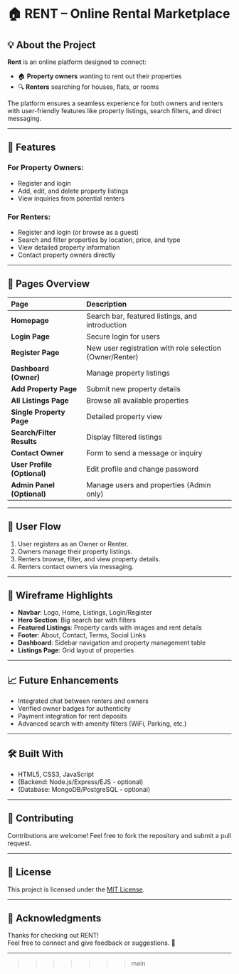 # 🏠 RENT – Online Rental Marketplace

## 💡 About the Project
**Rent** is an online platform designed to connect:
- 🏠 **Property owners** wanting to rent out their properties
- 🔍 **Renters** searching for houses, flats, or rooms

The platform ensures a seamless experience for both owners and renters with user-friendly features like property listings, search filters, and direct messaging.

---

## 🚀 Features

### For Property Owners:
- Register and login
- Add, edit, and delete property listings
- View inquiries from potential renters

### For Renters:
- Register and login (or browse as a guest)
- Search and filter properties by location, price, and type
- View detailed property information
- Contact property owners directly

---

## 📄 Pages Overview

| Page | Description |
| :--- | :--- |
| **Homepage** | Search bar, featured listings, and introduction |
| **Login Page** | Secure login for users |
| **Register Page** | New user registration with role selection (Owner/Renter) |
| **Dashboard (Owner)** | Manage property listings |
| **Add Property Page** | Submit new property details |
| **All Listings Page** | Browse all available properties |
| **Single Property Page** | Detailed property view |
| **Search/Filter Results** | Display filtered listings |
| **Contact Owner** | Form to send a message or inquiry |
| **User Profile (Optional)** | Edit profile and change password |
| **Admin Panel (Optional)** | Manage users and properties (Admin only) |

---

## 🎯 User Flow

1. User registers as an Owner or Renter.
2. Owners manage their property listings.
3. Renters browse, filter, and view property details.
4. Renters contact owners via messaging.

---

## 🎨 Wireframe Highlights

- **Navbar**: Logo, Home, Listings, Login/Register
- **Hero Section**: Big search bar with filters
- **Featured Listings**: Property cards with images and rent details
- **Footer**: About, Contact, Terms, Social Links
- **Dashboard**: Sidebar navigation and property management table
- **Listings Page**: Grid layout of properties

---

## 📈 Future Enhancements
- Integrated chat between renters and owners
- Verified owner badges for authenticity
- Payment integration for rent deposits
- Advanced search with amenity filters (WiFi, Parking, etc.)

---

## 🛠️ Built With
- HTML5, CSS3, JavaScript
- (Backend: Node.js/Express/EJS - optional)
- (Database: MongoDB/PostgreSQL - optional)

---

## 🤝 Contributing
Contributions are welcome! Feel free to fork the repository and submit a pull request.

---

## 📄 License
This project is licensed under the [MIT License](LICENSE).

---

## 🌟 Acknowledgments
Thanks for checking out RENT!  
Feel free to connect and give feedback or suggestions. 🚀

---
>>>>>>> main
